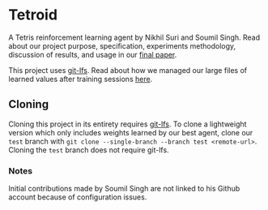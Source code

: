 # Tetroid
A Tetris reinforcement learning agent by Nikhil Suri and Soumil Singh. Read about our project purpose, specification, experiments methodology, discussion of results, and usage in our [final paper](docs/final-paper.pdf).

This project uses [git-lfs](https://git-lfs.github.com/). Read about how we managed our large files of learned values after training sessions [here](values/README.md).

## Cloning
Cloning this project in its entirety requires [git-lfs](https://git-lfs.github.com). To clone a lightweight version which only includes weights learned by our best agent, clone our `test` branch with `git clone --single-branch --branch test <remote-url>`. Cloning the `test` branch does not require git-lfs.

### Notes
Initial contributions made by Soumil Singh are not linked to his Github account because of configuration issues.
